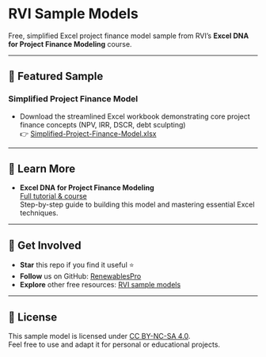 # RVI Sample Models

Free, simplified Excel project finance model sample from RVI’s **Excel DNA for Project Finance Modeling** course.

---

## 🎁 Featured Sample

### Simplified Project Finance Model

- Download the streamlined Excel workbook demonstrating core project finance concepts (NPV, IRR, DSCR, debt sculpting)  
  👉 [Simplified-Project-Finance-Model.xlsx](./Simplified-Project-Finance-Model.xlsx)

---

## 📖 Learn More

- **Excel DNA for Project Finance Modeling**  
  [Full tutorial & course](https://courses.renewablesvaluationinstitute.com/courses/excel-dna-for-project-finance-modeling)  
  Step-by-step guide to building this model and mastering essential Excel techniques.

---

## 🚀 Get Involved

- **Star** this repo if you find it useful ⭐  
- **Follow** us on GitHub: [RenewablesPro](https://github.com/RenewablesPro)  
- **Explore** other free resources: [RVI sample models](https://github.com/RenewablesPro/rvi-sample-models)

---

## 📄 License

This sample model is licensed under [CC BY-NC-SA 4.0](LICENSE).  
Feel free to use and adapt it for personal or educational projects.
